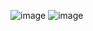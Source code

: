 

![image](https://user-images.githubusercontent.com/101741122/223416423-56b9ea68-c8d5-478b-aa67-a04902d73c1f.png) 
![image](https://user-images.githubusercontent.com/101741122/223416867-db437ef1-42e7-49c8-86eb-017289aeed5c.png)


